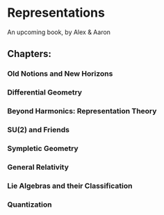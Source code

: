 # Representations

An upcoming book, by Alex &amp; Aaron

## Chapters:

### Old Notions and New Horizons

### Differential Geometry

### Beyond Harmonics: Representation Theory

### SU(2) and Friends

### Sympletic Geometry

### General Relativity

### Lie Algebras and their Classification

### Quantization
